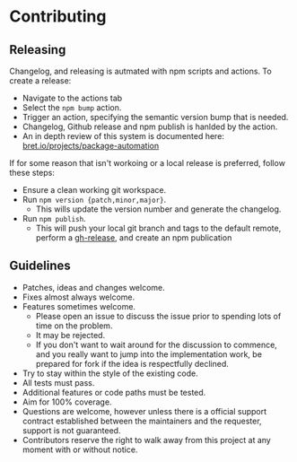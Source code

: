 # Contributing

## Releasing

Changelog, and releasing is autmated with npm scripts and actions.  To create a release:

- Navigate to the actions tab
- Select the `npm bump` action.
- Trigger an action, specifying the semantic version bump that is needed.
- Changelog, Github release and npm publish is hanlded by the action.
- An in depth review of this system is documented here: [bret.io/projects/package-automation](https://bret.io/projects/package-automation/)

If for some reason that isn't workoing or a local release is preferred, follow these steps:

- Ensure a clean working git workspace.
- Run `npm version {patch,minor,major}`.
  - This wills update the version number and generate the changelog.
- Run `npm publish`.
  - This will push your local git branch and tags to the default remote, perform a [gh-release](https://ghub.io/gh-release), and create an npm publication

## Guidelines

- Patches, ideas and changes welcome.
- Fixes almost always welcome.
- Features sometimes welcome.
  - Please open an issue to discuss the issue prior to spending lots of time on the problem.
  - It may be rejected.
  - If you don't want to wait around for the discussion to commence, and you really want to jump into the implementation work, be prepared for fork if the idea is respectfully declined.
- Try to stay within the style of the existing code.
- All tests must pass.
- Additional features or code paths must be tested.
- Aim for 100% coverage.
- Questions are welcome, however unless there is a official support contract established between the maintainers and the requester, support is not guaranteed.
- Contributors reserve the right to walk away from this project at any moment with or without notice.
